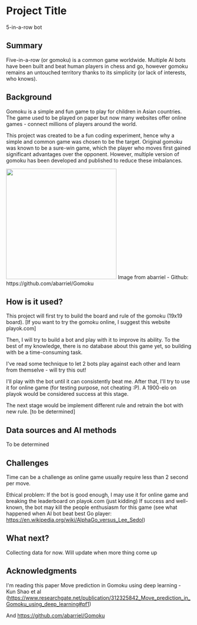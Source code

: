 # Project Title

5-in-a-row bot 

## Summary

Five-in-a-row (or gomoku) is a common game worldwide. Multiple AI bots have been built and beat human players in chess and go, however gomoku remains an untouched territory thanks to its simplicity (or lack of interests, who knows).     

## Background

Gomoku is a simple and fun game to play for children in Asian countries. The game used to be played on paper but now many websites offer online games - connect millions of players around the world. 

This project was created to be a fun coding experiment, hence why a simple and common game was chosen to be the target. Original gomoku was known to be a sure-win game, which the player who moves first gained significant advantages over the opponent. However, multiple version of gomoku has been developed and published to reduce these imbalances.

<img src="https://user-images.githubusercontent.com/25068709/39445047-08bf324c-4cba-11e8-894a-a361176376fa.png" width="300">
Image from abarriel - Github: https://github.com/abarriel/Gomoku

## How is it used?

This project will first try to build the board and rule of the gomoku (19x19 board). [If you want to try the gomoku online, I suggest this website playok.com]

Then, I will try to build a bot and play with it to improve its ability. To the best of my knowledge, there is no database about this game yet, so building with be a time-consuming task.

I've read some technique to let 2 bots play against each other and learn from themselve - will try this out!

I'll play with the bot until it can consistently beat me. After that, I'll try to use it for online game (for testing purpose, not cheating :P). A 1900-elo on playok would be considered success at this stage. 

The next stage would be implement different rule and retrain the bot with new rule. [to be determined]

## Data sources and AI methods
To be determined

## Challenges

Time can be a challenge as online game usually require less than 2 second per move. 

Ethical problem: 
If the bot is good enough, I may use it for online game and breaking the leaderboard on playok.com (just kidding)
If success and well-known, the bot may kill the people enthusiasm for this game (see what happened when AI bot beat best Go player: https://en.wikipedia.org/wiki/AlphaGo_versus_Lee_Sedol)

## What next?

Collecting data for now. Will update when more thing come up


## Acknowledgments

I'm reading this paper Move prediction in Gomoku using deep learning - Kun Shao et al (https://www.researchgate.net/publication/312325842_Move_prediction_in_Gomoku_using_deep_learning#pf1)

And https://github.com/abarriel/Gomoku
